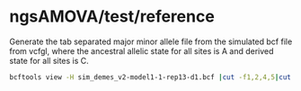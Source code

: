 # ngsAMOVA/test/reference


Generate the tab separated major minor allele file from the simulated bcf file from vcfgl, where the ancestral allelic state for all sites is A and derived state for all sites is C.

```sh
bcftools view -H sim_demes_v2-model1-1-rep13-d1.bcf |cut -f1,2,4,5|cut -d, -f1 > sim_demes_v2-model1-1-rep13-d1_ancder.tab
```

